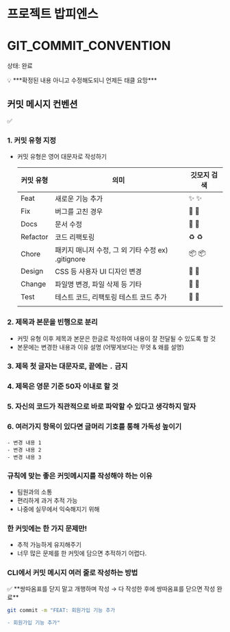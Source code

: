 # 프로젝트 밥피엔스
# GIT_COMMIT_CONVENTION

상태: 완료

<aside>
💡 ***확정된 내용 아니고 수정해도되니 언제든 태클 요망***

</aside>

## 커밋 메시지 컨벤션

<aside>
✅

### 1. 커밋 유형 지정

- 커밋 유형은 영어 대문자로 작성하기
    
    
    | 커밋 유형 | 의미 | 깃모지 검색 |
    | --- | --- | --- |
    | Feat | 새로운 기능 추가 | ✨ :sparkles: |
    | Fix | 버그를 고친 경우 | 🐛 :bug: |
    | Docs | 문서 수정 | 📝 :memo: |
    | Refactor | 코드 리팩토링 | ♻️ :recycle: |
    | Chore | 패키지 매니저 수정, 그 외 기타 수정 ex) .gitignore | 📦 :package: |
    | Design | CSS 등 사용자 UI 디자인 변경 | 🎨 :art: |
    | Change | 파일명 변경, 파일 삭제 등 기타 | 🔧 :wrench: |
    | Test | 테스트 코드, 리팩토링 테스트 코드 추가 | 🤡 :clown_face: |
    |  |  |  |
    

### 2. 제목과 본문을 빈행으로 분리

- 커밋 유형 이후 제목과 본문은 한글로 작성하여 내용이 잘 전달될 수 있도록 할 것
- 본문에는 변경한 내용과 이유 설명 (어떻게보다는 무엇 & 왜를 설명)

### 3. 제목 첫 글자는 대문자로, 끝에는 `.` 금지

### 4. 제목은 영문 기준 50자 이내로 할 것

### 5. 자신의 코드가 직관적으로 바로 파악할 수 있다고 생각하지 말자

### 6. 여러가지 항목이 있다면 글머리 기호를 통해 가독성 높이기

```
- 변경 내용 1
- 변경 내용 2
- 변경 내용 3
```

</aside>

### 규칙에 맞는 좋은 커밋메시지를 작성해야 하는 이유

- 팀원과의 소통
- 편리하게 과거 추적 가능
- 나중에 실무에서 익숙해지기 위해



### 한 커밋에는 한 가지 문제만!

- 추적 가능하게 유지해주기
- 너무 많은 문제를 한 커밋에 담으면 추적하기 어렵다.

### CLI에서 커밋 메시지 여러 줄로 작성하는 방법

<aside>
✅ **쌍따옴표를 닫지 말고 개행하며 작성 → 다 작성한 후에 쌍따옴표를 닫으면 작성 완료**

```bash
git commit -m "FEAT: 회원가입 기능 추가

- 회원가입 기능 추가"
```

</aside>
